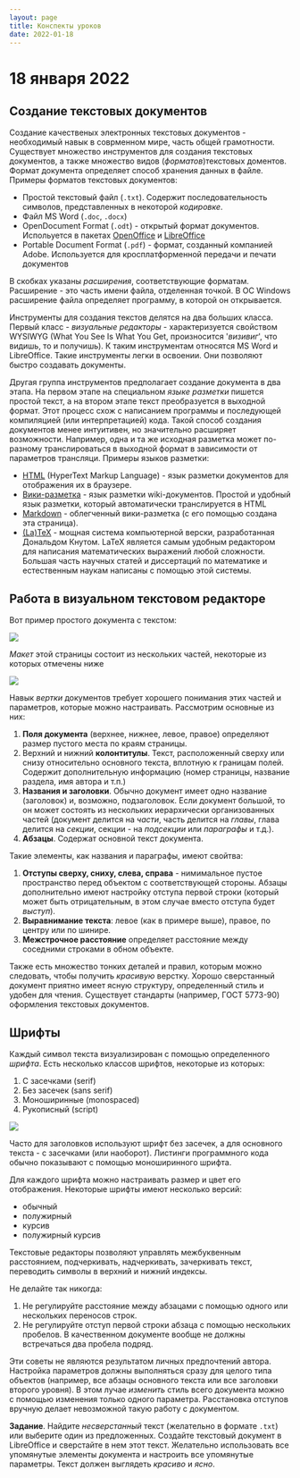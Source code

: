 ```yaml
---
layout: page
title: Конспекты уроков
date: 2022-01-18
---
```


# 18 января 2022

## Создание текстовых документов

Создание качественых электронных текстовых документов - необходимый навык в соврменном мире, часть общей грамотности. Существует множество инструментов для создания текстовых документов, а также множество видов (*форматов*)текстовых доментов. Формат документа определяет способ хранения данных в файле. Примеры форматов текстовых документов:

* Простой текстовый файл (`.txt`). Содержит последовательность символов, представленных в некоторой *кодировке*.
* Файл MS Word (`.doc`, `.docx`)
* OpenDocument Format (`.odt`) - открытый формат документов. Испольуется в пакетах [OpenOffice](https://www.openoffice.org/ru/) и [LibreOffice](https://ru.libreoffice.org/)
* Portable Document Format (`.pdf`) - формат, созданный компанией Adobe. Используется для кросплатформенной передачи и печати документов

В скобках указаны *расширения*, соответствующие форматам. Расширение - это часть имени файла, отделенная точкой. В ОС Windows расширение файла определяет программу, в которой он открывается.

Инструменты для создания текстов делятся на два больших класса. Первый класс - *визуальные редакторы* - характеризуется свойством WYSIWYG (What You See Is What You Get, произносится '*визивиг*', что видишь, то и получишь). К таким инструментам относятся MS Word и LibreOffice. Такие инструменты легки в освоении. Они позволяют быстро создавать документы.

Другая группа инструментов предполагает создание документа в два этапа. На первом этапе на специальном *языке разметки* пишется простой текст, а на втором этапе текст преобразуется в выходной формат. Этот процесс схож с написанием программы и последующей компиляцией (или интерпретацией) кода. Такой способ создания документов менее интуитивен, но значительно расширяет возможности. Например, одна и та же исходная разметка может по-разному транслироваться в выходной формат в зависимости от параметров трансляци. Примеры языков разметки:

* [HTML](https://ru.wikipedia.org/wiki/HTML) (HyperText Markup Language) - язык разметки документов для отображения их в браузере.
* [Вики-разметка](https://ru.wikipedia.org/wiki/%D0%92%D0%B8%D0%BA%D0%B8-%D1%80%D0%B0%D0%B7%D0%BC%D0%B5%D1%82%D0%BA%D0%B0) - язык разметки wiki-документов. Простой и удобный язык разметки, который автоматически транслируется в HTML
* [Markdown](https://ru.wikipedia.org/wiki/Markdown) - облегченный вики-разметка (с его помощью создана эта страница).
* [(La)TeX](https://ru.wikipedia.org/wiki/LaTeX) - мощная система компьютерной верски, разработанная Дональдом Кнутом. LaTeX является самым удобным редактором для написания математических выражений любой сложности. Большая часть научных статей и диссертаций по математике и естественным наукам написаны с помощью этой системы.

## Работа в визуальном текстовом редакторе

Вот пример простого документа с текстом:

![](page.png)

*Макет* этой страницы состоит из нескольких частей, некоторые из которых отмечены ниже

![](mockup1.png)

Навык *вертки* документов требует хорошего понимания этих частей и параметров, которые можно настраивать. Рассмотрим основные из них:

1. **Поля документа** (верхнее, нижнее, левое, правое) определяют размер пустого места по краям страницы.
2. Верхний и нижний **колонтитулы**. Текст, расположенный сверху или снизу относительно основного текста, вплотную к границам полей. Содержит дополнительную информацию (номер страницы, название раздела, имя автора и т.п.)
3. **Названия и заголовки**. Обычно документ имеет одно название (заголовок) и, возможно, подзаголовок. Если документ большой, то он может состоять из нескольких иерархически организованных частей (документ делится на *части*, часть делится на *главы*, глава делится на *секции*, секции - на *подсекции* или *параграфы* и т.д.).
4. **Абзацы**. Содержат основной текст документа.

Такие элементы, как названия и параграфы, имеют свойтва:

1. **Отступы сверху, сниху, слева, справа** - нимимальное пустое пространство перед объектом с соответствующей стороны. Абзацы дополнительно имеют настройку отступа первой строки (который может быть отрицательным, в этом случае вместо отступа будет *выступ*).
2. **Выравнимание текста**: левое (как в примере выше), правое, по центру или по шинире.
3. **Межстрочное расстояние** определяет расстояние между соседними строками в обном объекте.

Также есть множество тонких деталей и правил, которым можно следовать, чтобы получить *красивую* верстку. Хорошо сверстанный документ приятно имеет ясную структуру, определенный стиль и удобен для чтения. Существует стандарты (например, ГОСТ 5773-90) оформления текстовых документов.

## Шрифты

Каждый символ текста визуализирован с помощью определенного *шрифта*. Есть несколько классов шрифтов, некоторые из которых:

1. С засечками (serif)
2. Без засечек (sans serif)
3. Моноширинные (monospaced)
4. Рукописный (script)

![](./Types-Fonts-1.png)

Часто для заголовков используют шрифт без засечек, а для основного текста - с засечками (или наоборот). Листинги программного кода обычно показывают с помощью моноширинного шрифта.

Для каждого шрифта можно настраивать размер и цвет его отображения. Некоторые шрифты имеют несколько версий:

* обычный
* полужирный
* курсив
* полужирный курсив

Текстовые редакторы позволяют управлять межбуквенным расстоянием, подчеркивать, надчеркивать, зачеркивать текст, переводить символы в верхний и нижний индексы.

Не делайте так никогда:
1. Не регулируйте расстояние между абзацами с помощью одного или нескольких переносов строк.
2. Не регулируйте отступ первой строки абзаца с помощью нескольких пробелов. В качественном документе вообще не должны встречаться два пробела подряд.

Эти советы не являются результатом личных предпочтений автора. Настройка параметров должны выполняться сразу для целого типа объектов (например, все абзацы основного текста или все заголовки второго уровня). В этом лучае *изменить* стиль всего документа можно с помощью изменения только одного параметра. Расстановка отступов вручную делает невозможной такую работу с документом.

**Задание**. Найдите *несверстанный* текст (желательно в формате `.txt`) или выберите один из предложенных. Создайте текстовый документ в LibreOffice и сверстайте в нем этот текст. Желательно использовать все упомянутые элементы документа и настроить все упомянутые параметры. Текст должен выглядеть *красиво* и *ясно*.
